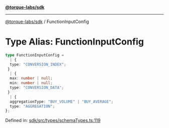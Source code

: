 [**@torque-labs/sdk**](../README.md)

***

[@torque-labs/sdk](../README.md) / FunctionInputConfig

# Type Alias: FunctionInputConfig

```ts
type FunctionInputConfig = 
  | {
  type: "CONVERSION_INDEX";
 }
  | {
  max: number | null;
  min: number | null;
  type: "CONVERSION_DATA";
 }
  | {
  aggregationType: "BUY_VOLUME" | "BUY_AVERAGE";
  type: "AGGREGATION";
};
```

Defined in: [sdk/src/types/schemaTypes.ts:119](https://github.com/torque-labs/monorepo/blob/2ebf07140779767733d669c69d4b6e369a4193c3/packages/sdk/src/types/schematypes.ts#l119)
